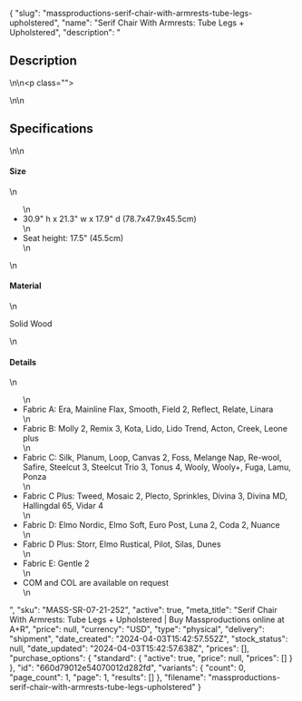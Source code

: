 {
  "slug": "massproductions-serif-chair-with-armrests-tube-legs-upholstered",
  "name": "Serif Chair With Armrests: Tube Legs + Upholstered",
  "description": "<h2>Description</h2>\n<!-- split -->\n<p class=\"\"> </p>\n<!-- split -->\n<h2>Specifications</h2>\n<!-- split -->\n<h4>Size</h4>\n<ul>\n<li>30.9\" h x 21.3\" w x 17.9\" d (78.7x47.9x45.5cm)</li>\n<li>Seat height: 17.5\" (45.5cm)</li>\n</ul>\n<h4>Material</h4>\n<p>Solid Wood</p>\n<h4>Details</h4>\n<ul>\n<li>Fabric A: Era, Mainline Flax, Smooth, Field 2, Reflect, Relate, Linara</li>\n<li>Fabric B: Molly 2, Remix 3, Kota, Lido, Lido Trend, Acton, Creek, Leone plus</li>\n<li>Fabric C: Silk, Planum, Loop, Canvas 2, Foss, Melange Nap, Re-wool, Safire, Steelcut 3, Steelcut Trio 3, Tonus 4, Wooly, Wooly+, Fuga, Lamu, Ponza</li>\n<li>Fabric C Plus: Tweed, Mosaic 2, Plecto, Sprinkles, Divina 3, Divina MD, Hallingdal 65, Vidar 4</li>\n<li>Fabric D: Elmo Nordic, Elmo Soft, Euro Post, Luna 2, Coda 2, Nuance</li>\n<li>Fabric D Plus: Storr, Elmo Rustical, Pilot, Silas, Dunes</li>\n<li>Fabric E: Gentle 2</li>\n<li>COM and COL are available on request</li>\n</ul>",
  "sku": "MASS-SR-07-21-252",
  "active": true,
  "meta_title": "Serif Chair With Armrests: Tube Legs + Upholstered | Buy Massproductions online at A+R",
  "price": null,
  "currency": "USD",
  "type": "physical",
  "delivery": "shipment",
  "date_created": "2024-04-03T15:42:57.552Z",
  "stock_status": null,
  "date_updated": "2024-04-03T15:42:57.638Z",
  "prices": [],
  "purchase_options": {
    "standard": {
      "active": true,
      "price": null,
      "prices": []
    }
  },
  "id": "660d79012e54070012d282fd",
  "variants": {
    "count": 0,
    "page_count": 1,
    "page": 1,
    "results": []
  },
  "filename": "massproductions-serif-chair-with-armrests-tube-legs-upholstered"
}